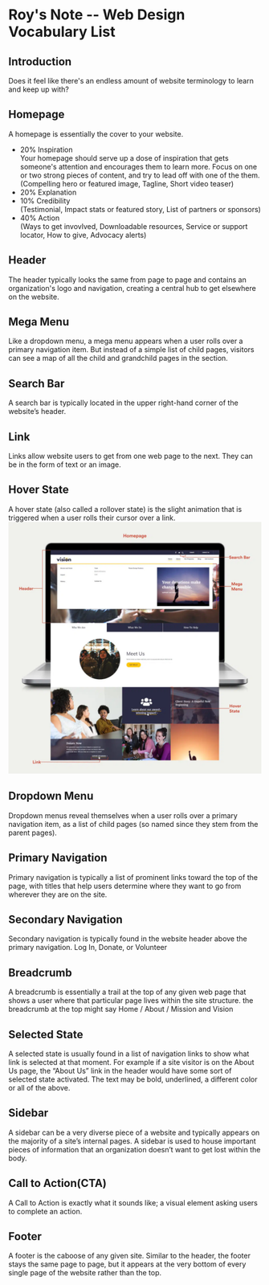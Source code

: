 # Roy's Note -- Web Design Vocabulary List

## Introduction
Does it feel like there's an endless amount of website terminology to learn and keep up with?

## Homepage
A homepage is essentially the cover to your website.
- 20% Inspiration  
Your homepage should serve up a dose of inspiration that gets someone's attention and encourages them to learn more. Focus on one or two strong pieces of content, and try to lead off with one of the them.(Compelling hero or featured image, Tagline, Short video teaser)
- 20% Explanation
- 10% Credibility  
(Testimonial, Impact stats or featured story, List of partners or sponsors)
- 40% Action  
(Ways to get invovlved, Downloadable resources, Service or support locator, How to give, Advocacy alerts)

## Header
The header typically looks the same from page to page and contains an organization's logo and navigation, creating a central hub to get elsewhere on the website.

## Mega Menu
Like a dropdown menu, a mega menu appears when a user rolls over a primary navigation item. But instead of a simple list of child pages, visitors can see a map of all the child and grandchild pages in the section.

## Search Bar
A search bar is typically located in the upper right-hand corner of the website’s header. 

## Link
Links allow website users to get from one web page to the next. They can be in the form of text or an image.

## Hover State
A hover state (also called a rollover state) is the slight animation that is triggered when a user rolls their cursor over a link. 
![homepage labeled](/docs/homepage-labeled.jpg)

## Dropdown Menu
Dropdown menus reveal themselves when a user rolls over a primary navigation item, as a list of child pages (so named since they stem from the parent pages). 

## Primary Navigation
Primary navigation is typically a list of prominent links toward the top of the page, with titles that help users determine where they want to go from wherever they are on the site.

## Secondary Navigation
Secondary navigation is typically found in the website header above the primary navigation.  Log In, Donate, or Volunteer

## Breadcrumb
A breadcrumb is essentially a trail at the top of any given web page that shows a user where that particular page lives within the site structure. the breadcrumb at the top might say Home / About / Mission and Vision

## Selected State
A selected state is usually found in a list of navigation links to show what link is selected at that moment. For example if a site visitor is on the About Us page, the “About Us” link in the header would have some sort of selected state activated. The text may be bold, underlined, a different color or all of the above.

## Sidebar
A sidebar can be a very diverse piece of a website and typically appears on the majority of a site’s internal pages. A sidebar is used to house important pieces of information that an organization doesn’t want to get lost within the body.

## Call to Action(CTA)
A Call to Action is exactly what it sounds like; a visual element asking users to complete an action.

## Footer
A footer is the caboose of any given site. Similar to the header, the footer stays the same page to page, but it appears at the very bottom of every single page of the website rather than the top. 